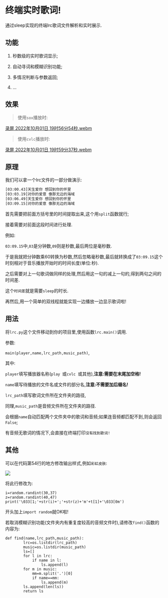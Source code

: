 # 终端实时歌词!

通过sleep实现的终端lrc歌词文件解析和实时展示.

## 功能

1. 秒数级的实时歌词显示;

2. 自动寻词和模糊识别功能;

3. 多情况判断与参数返回;

4. ...

## 效果

> 使用`sox`播放时:

[录屏 2022年10月01日 19时56分54秒.webm](https://user-images.githubusercontent.com/89891126/193408480-e7f01c53-131d-4672-9347-b27ae3492a4b.webm)


> 使用`cvlc`播放时:

[录屏 2022年10月01日 19时59分37秒.webm](https://user-images.githubusercontent.com/89891126/193408574-83f2b972-bf1c-406f-a2c8-5141abad5d86.webm)

## 原理

我们可以拿一个lrc文件的一部分做演示:

```txt
[03:00.43]天生爱你 想回到你的怀里
[03:03.19]对你的爱意 像那无边的海域
[03:06.49]天生爱你 想回到你的怀里
[03:09.15]对你的爱意 像那无边的海域
```

首先需要把前面方括号里的时间提取出来,这个用`split`函数就行;

接着需要对前面这段时间进行处理.

例如:

`03:09.15`中,`03`是分钟数,`09`则是秒数,最后两位是毫秒数.

于是我就把分钟数乘60转换为秒数,然后忽略毫秒数,最后就转换成了`03:09.15`这个时刻相对于音乐播放开始时的时间长度(单位:秒).

之后需要对上一句歌词做同样的处理,然后用这一句的减上一句的,得到两句之间的时间差.

这个`时间差`就是需要`sleep`的时长.

再然后,用一个简单的双线程就能实现一边播放一边显示歌词啦!

## 用法

将`lrc.py`这个文件移动到你的项目里,使用函数`lrc.main()`调用.

参数:

`main(player,name,lrc_path,music_path)`,

其中:

`player`填写播放器名称(`play `或`cvlc `或其他),**注意:需要在末尾加空格!**

`name`填写待播放的文件名或文件的部分名,**注意:不需要加后缀名!**

`lrc_path`填写歌词文件所在文件夹的路径,

同理,`music_path`是音频文件所在文件夹的路径.

会根据`name`自动匹配两个文件夹中的歌词和音频;如果连音频都匹配不到,则会返回`False`;

有音频无歌词的情况下,会直接在终端打印`没有找到歌词!`

## 其他

可以在代码第54行的地方修改输出样式,例如`彩虹皮肤`:

![](https://ghproxy.com/https://raw.githubusercontent.com/wzk0/photo/main/202210021556347.png)

将此行修改为:

```python3
i=random.randint(30,37)
z=random.randint(40,47)
print('\033[1;'+str(i)+';'+str(z)+'m'+t[1]+'\033[0m')
```

开头加上`import random`就OK啦!

若取消模糊识别功能(文件夹内有重复度较高的音频文件时),请修改`find()`函数的内容为:

```python3
def find(name,lrc_path,music_path):
		lrc=os.listdir(lrc_path)
		music=os.listdir(music_path)
		ls=[]
		for l in lrc:
			if name in l:
				ls.append(l)
		for m in music:
			mm=m.split('.')[0]
			if name==mm:
				ls.append(m)
		ls.append(len(ls))
		return ls
```